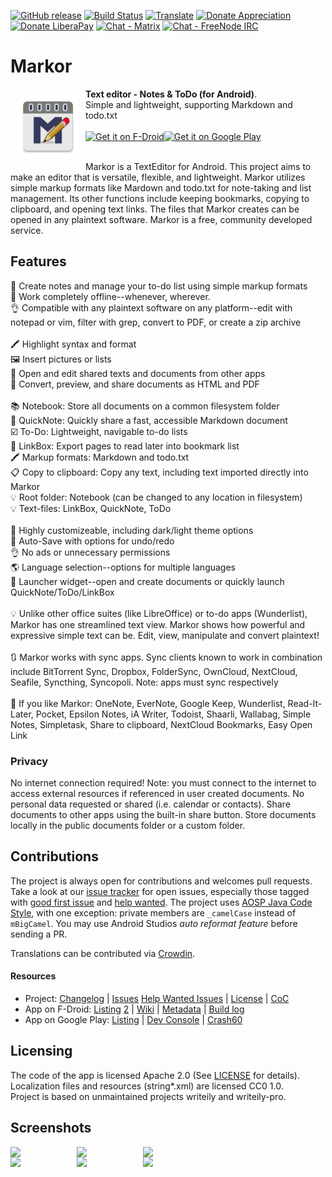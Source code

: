 [![GitHub release](https://img.shields.io/github/tag/gsantner/markor.svg)](https://github.com/gsantner/markor/releases)
[![Build Status](https://travis-ci.org/gsantner/markor.svg?branch=master)](https://travis-ci.org/gsantner/markor)
[![Translate](https://img.shields.io/badge/crowdin-translate-green.svg)](https://crowdin.com/project/markor/invite)
[![Donate Appreciation](https://img.shields.io/badge/donate-appreciation-orange.svg)](https://gsantner.net/supportme/?project=markor&source=readme)
[![Donate LiberaPay](https://img.shields.io/badge/donate-liberapay-orange.svg)](https://liberapay.com/gsantner/donate)
[![Chat - Matrix](https://img.shields.io/badge/chat-on%20matrix-blue.svg)](https://matrix.to/#/#markor:matrix.org) [![Chat - FreeNode IRC](https://img.shields.io/badge/chat-on%20irc-blue.svg)](https://kiwiirc.com/client/irc.freenode.net/?nick=markor-anon|?#markor)

# Markor
<img src="/app/src/main/ic_launcher-web.png" align="left" width="100" hspace="10" vspace="10">
<b>Text editor - Notes &amp; ToDo (for Android)</b>.
<br/>Simple and lightweight, supporting Markdown and todo.txt<br/><br/>

<div style="display:flex;" >
<a href="https://f-droid.org/repository/browse/?fdid=net.gsantner.markor">
    <img src="https://f-droid.org/badge/get-it-on.png" alt="Get it on F-Droid" height="80">
</a>
<a href="https://play.google.com/store/apps/details?id=net.gsantner.markor">
    <img alt="Get it on Google Play" height="80" src="https://play.google.com/intl/en_us/badges/images/generic/en_badge_web_generic.png" />
</a>
</div></br>


Markor is a TextEditor for Android. This project aims to make an editor that is versatile, flexible, and lightweight. Markor utilizes simple markup formats like Mardown and todo.txt for note-taking and list management. Its other functions include keeping bookmarks, copying to clipboard, and opening text links. The files that Markor creates can be opened in any plaintext software. Markor is a free, community developed service.


## Features
📝 Create notes and manage your to-do list using simple markup formats
<br/>🌲 Work completely offline--whenever, wherever.
<br/>👌 Compatible with any plaintext software on any platform--edit with notepad or vim, filter with grep, convert to PDF, or create a zip archive
<br/>
<br/>🖍 Highlight syntax and format
<br/>🖼 Insert pictures or lists
<br/>📄 Open and edit shared texts and documents from other apps
<br/>👀 Convert, preview, and share documents as HTML and PDF
<br/>
<br/>📚 Notebook: Store all documents on a common filesystem folder
<br/>📓 QuickNote: Quickly share a fast, accessible Markdown document
<br/>☑️ To-Do: Lightweight, navigable to-do lists
<br/>🔖 LinkBox: Export pages to read later into bookmark list
<br/>🖍 Markup formats: Markdown and todo.txt
<br/>📋 Copy to clipboard: Copy any text, including text imported directly into Markor
<br/>💡 Root folder: Notebook (can be changed to any location in filesystem)
<br/>💡 Text-files: LinkBox, QuickNote, ToDo 
<br/>
<br/>🎨 Highly customizeable, including dark/light theme options
<br/>💾 Auto-Save with options for undo/redo
<br/>👌 No ads or unnecessary permissions
<br/>🌎 Language selection--options for multiple languages
<br/>🔲 Launcher widget--open and create documents or quickly launch QuickNote/ToDo/LinkBox
<br/>
<br/>💡 Unlike other office suites (like LibreOffice) or to-do apps (Wunderlist), Markor has one streamlined text view. Markor shows how powerful and expressive simple text can be. Edit, view, manipulate and convert plaintext!
<br/>
<br/>🔃 Markor works with sync apps. Sync clients known to work in combination include BitTorrent Sync, Dropbox, FolderSync, OwnCloud, NextCloud, Seafile, Syncthing, Syncopoli. Note: apps must sync respectively
<br/>
<br/>👀 If you like Markor: OneNote, EverNote, Google Keep, Wunderlist, Read-It-Later, Pocket, Epsilon Notes, iA Writer, Todoist, Shaarli, Wallabag, Simple Notes, Simpletask, Share to clipboard, NextCloud Bookmarks, Easy Open Link


### Privacy<a name="privacy"></a>
No internet connection required! Note: you must connect to the internet to access external resources if referenced in user created documents.
No personal data requested or shared (i.e. calendar or contacts).
Share documents to other apps using the built-in share button.
Store documents locally in the public documents folder or a custom folder.

## Contributions
The project is always open for contributions and welcomes pull requests. Take a look at our [issue tracker](https://github.com/gsantner/markor/issues) for open issues, especially those tagged with [good first issue](https://github.com/gsantner/markor/issues?q=is%3Aopen+is%3Aissue+label%3A%22good+first+issue%22) and [help wanted](https://github.com/gsantner/markor/issues?q=is%3Aopen+is%3Aissue+label%3A%22help+wanted%22).
The project uses [AOSP Java Code Style](https://source.android.com/source/code-style#follow-field-naming-conventions), with one exception: private members are `_camelCase` instead of `mBigCamel`. You may use Android Studios _auto reformat feature_ before sending a PR.

Translations can be contributed via [Crowdin](https://crowdin.com/project/markor/invite).

#### Resources
* Project: [Changelog](/CHANGELOG.md) | [Issues](https://github.com/gsantner/markor/issues?q=is%3Aissue+is%3Aopen) [Help Wanted Issues](https://github.com/gsantner/markor/issues?q=is%3Aopen+is%3Aissue+label%3A%22help+wanted%22) | [License](/LICENSE.txt) | [CoC](/CODE_OF_CONDUCT.md)
* App on F-Droid: [Listing](https://f-droid.org/packages/net.gsantner.markor/) [2](https://f-droid.org/repository/browse/?fdid=net.gsantner.markor) | [Wiki](https://f-droid.org/wiki/page/net.gsantner.markor) | [Metadata](https://gitlab.com/fdroid/fdroiddata/blob/master/metadata/net.gsantner.markor.txt) | [Build log](https://f-droid.org/wiki/page/net.gsantner.markor/lastbuild)
* App on Google Play: [Listing](https://play.google.com/store/apps/details?id=net.gsantner.markor&utm_source=reporeadme) | [Dev Console](https://play.google.com/apps/publish/?p=net.gsantner.markor&#AppDashboardPlace:p=net.gsantner.markor) | [Crash60](https://play.google.com/apps/publish/?p=net.gsantner.markor&#AndroidMetricsErrorsPlace:p=net.gsantner.markor&appVersion=PRODUCTION&lastReportedRange=LAST_60_DAYS)

## Licensing
The code of the app is licensed Apache 2.0 (See [LICENSE](/LICENSE.txt) for details).  
Localization files and resources (string\*.xml) are licensed CC0 1.0.  
Project is based on unmaintained projects writeily and writeily-pro.


## Screenshots
<div style="display:flex;" >
	<img src="https://raw.githubusercontent.com/gsantner/markor-metadata-latest/master/en-US/phoneScreenshots/01.png" width="19%" >
	<img src="https://raw.githubusercontent.com/gsantner/markor-metadata-latest/master/en-US/phoneScreenshots/02.png" width="19%" style="margin-left:10px;" >
	<img src="https://raw.githubusercontent.com/gsantner/markor-metadata-latest/master/en-US/phoneScreenshots/04.png" width="19%" style="margin-left:10px;" >
</div>

<div style="display:flex;" >
	<img src="https://raw.githubusercontent.com/gsantner/markor-metadata-latest/master/en-US/phoneScreenshots/05.png" width="19%" >
	<img src="https://raw.githubusercontent.com/gsantner/markor-metadata-latest/master/en-US/phoneScreenshots/03.png" width="19%" style="margin-left:10px;" >
	<img src="https://raw.githubusercontent.com/gsantner/markor-metadata-latest/master/en-US/phoneScreenshots/06.png" width="19%" style="margin-left:10px;" >
</div>

<!--
### Notice
-->
